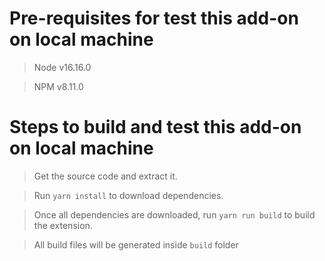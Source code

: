 # Pre-requisites for test this add-on on local machine

> Node v16.16.0

> NPM v8.11.0

# Steps to build and test this add-on on local machine

> Get the source code and extract it.

> Run `yarn install` to download dependencies.

> Once all dependencies are downloaded, run `yarn run build` to build the extension.

> All build files will be generated inside `build` folder
